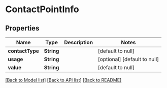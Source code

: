 # ContactPointInfo
## Properties

| Name | Type | Description | Notes |
|------------ | ------------- | ------------- | -------------|
| **contactType** | **String** |  | [default to null] |
| **usage** | **String** |  | [optional] [default to null] |
| **value** | **String** |  | [default to null] |

[[Back to Model list]](../README.md#documentation-for-models) [[Back to API list]](../README.md#documentation-for-api-endpoints) [[Back to README]](../README.md)

